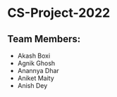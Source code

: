 # CS-Project-2022


## Team Members:
* Akash Boxi
* Agnik Ghosh
* Anannya Dhar
* Aniket Maity
* Anish Dey
